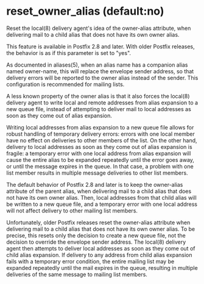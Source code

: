 # reset_owner_alias (default:no) 

 Reset the local(8) delivery agent's idea of the owner-alias
attribute, when delivering mail to a child alias that does not have
its own owner alias. 

 This feature is available in Postfix 2.8 and later. With older
Postfix releases, the behavior is as if this parameter is set to
"yes". 

 As documented in aliases(5), when an alias name has a
companion alias named owner-name, this will replace the
envelope sender address, so that delivery errors will be
reported to the owner alias instead of the sender. This configuration
is recommended for mailing lists. 

 A less known property of the owner alias is that it also forces
the local(8) delivery agent to write local and remote addresses
from alias expansion to a new queue file, instead of attempting to
deliver mail to local addresses as soon as they come out of alias
expansion.  

 Writing local addresses from alias expansion to a new queue
file allows for robust handling of temporary delivery errors: errors
with one local member have no effect on deliveries to other members
of the list.  On the other hand, delivery to local addresses as
soon as they come out of alias expansion is fragile: a temporary
error with one local address from alias expansion will cause the
entire alias to be expanded repeatedly until the error goes away,
or until the message expires in the queue.  In that case, a problem
with one list member results in multiple message deliveries to other
list members. 

 The default behavior of Postfix 2.8 and later is to keep the
owner-alias attribute of the parent alias, when delivering mail to
a child alias that does not have its own owner alias. Then, local
addresses from that child alias will be written to a new queue file,
and a temporary error with one local address will not affect delivery
to other mailing list members. 

 Unfortunately, older Postfix releases reset the owner-alias
attribute when delivering mail to a child alias that does not have
its own owner alias. To be precise, this resets only the decision
to create a new queue file, not the decision to override the envelope
sender address. The local(8) delivery agent then attempts to
deliver local addresses as soon as they come out of child alias
expansion.  If delivery to any address from child alias expansion
fails with a temporary error condition, the entire mailing list may
be expanded repeatedly until the mail expires in the queue, resulting
in multiple deliveries of the same message to mailing list members.



